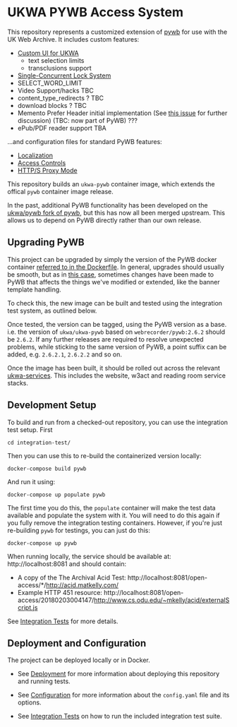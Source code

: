 UKWA PYWB Access System
=======================

This repository represents a customized extension of [pywb](https://github.com/webrecorder/pywb) for use with the UK Web Archive. It includes custom features:

- [Custom UI for UKWA](docs/ui.md)
  - text selection limits
  - transclusions support
- [Single-Concurrent Lock System](docs/locks.md)
- SELECT_WORD_LIMIT
- Video Support/hacks TBC
- content_type_redirects ? TBC
- download blocks ? TBC
- Memento Prefer Header initial implementation (See [this issue](https://github.com/mementoweb/rfc-extensions/issues/7) for further discussion) (TBC: now part of PyWB) ???
- ePub/PDF reader support TBA

...and configuration files for standard PyWB features:

- [Localization](docs/localization.md)
- [Access Controls](docs/access_controls.md)
- [HTTP/S Proxy Mode](docs/proxy.md)

This repository builds an `ukwa-pywb` container image, which extends the offical `pywb` container image release. 

In the past, additional PyWB functionality has been developed on the [ukwa/pywb fork of pywb](https://github.com/ukwa/pywb), but this has now all been merged upstream. This allows us to depend on PyWB directly rather than our own release.

## Upgrading PyWB

This project can be upgraded by simply the version of the PyWB docker container [referred to in the Dockerfile](https://github.com/ukwa/ukwa-pywb/blob/master/Dockerfile#L2-L3).  In general, upgrades should usually be smooth, but as in [this case](https://github.com/webrecorder/pywb/commit/f7bd84cdacdd665ff73ae8d09a202f60be2ebae9), sometimes changes have been made to PyWB that affects the things we've modified or extended, like the banner template handling.

To check this, the new image can be built and tested using the integration test system, as outlined below.

Once tested, the version can be tagged, using the PyWB version as a base. i.e. the version of `ukwa/ukwa-pywb` based on `webrecorder/pywb:2.6.2` should be `2.6.2`. If any further releases are required to resolve unexpected problems, while sticking to the same version of PyWB, a point suffix can be added, e.g. `2.6.2.1`, `2.6.2.2` and so on.

Once the image has been built, it should be rolled out across the relevant [ukwa-services](https://github.com/ukwa/ukwa-services). This includes the website, w3act and reading room service stacks.

## Development Setup

To build and run from a checked-out repository, you can use the integration test setup.  First

    cd integration-test/

Then you can use this to re-build the containerized version locally:

    docker-compose build pywb

And run it using:  

    docker-compose up populate pywb

The first time you do this, the `populate` container will make the test data available and populate the system with it. You will need to do this again if you fully remove the integration testing containers.  However, if you're just re-building `pywb` for testings, you can just do this:

    docker-compose up pywb

When running locally, the service should be available at: http://localhost:8081 and should contain:

* A copy of the The Archival Acid Test: http://localhost:8081/open-access/*/http://acid.matkelly.com/
* Example HTTP 451 resource: http://localhost:8081/open-access/20180203004147/http://www.cs.odu.edu/~mkelly/acid/externalScript.js

See [Integration Tests](integration-test/README.md) for more details.


## Deployment and Configuration

The project can be deployed locally or in Docker.

- See [Deployment](docs/deployment.md) for more information about deploying this repository and running tests.

- See [Configuration](docs/configuration.md) for more information about the `config.yaml` file and its options.

- See [Integration Tests](integration-test/README.md) on how to run the included integration test suite.

